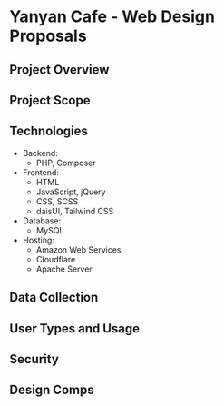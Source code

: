 # Yanyan Cafe - Web Design Proposals

## Project Overview

## Project Scope

## Technologies

- Backend:
    - PHP, Composer
- Frontend:
    - HTML
    - JavaScript, jQuery
    - CSS, SCSS
    - daisUI, Tailwind CSS
- Database:
    - MySQL
- Hosting:
    - Amazon Web Services
    - Cloudflare
    - Apache Server

## Data Collection

## User Types and Usage

## Security

## Design Comps



